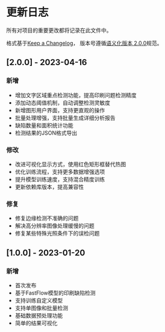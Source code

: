 # 更新日志

所有对项目的重要更改都将记录在此文件中。

格式基于[Keep a Changelog](https://keepachangelog.com/zh-CN/1.0.0/)，
版本号遵循[语义化版本 2.0.0](https://semver.org/lang/zh-CN/)规范。

## [2.0.0] - 2023-04-16

### 新增
- 增加文字区域重点检测功能，提高印刷问题检测精度
- 添加动态阈值机制，自动调整检测灵敏度
- 新增图形用户界面，支持更直观的操作
- 批量处理增强，支持批量生成详细分析报告
- 缺陷数量和面积统计功能
- 检测结果的JSON格式导出

### 修改
- 改进可视化显示方式，使用红色矩形框替代热图
- 优化训练流程，支持更多数据增强选项
- 提升模型训练速度，支持混合精度训练
- 更新依赖库版本，提高兼容性

### 修复
- 修复边缘检测不准确的问题
- 解决高分辨率图像处理缓慢的问题
- 修复某些特殊光照条件下的误检问题

## [1.0.0] - 2023-01-20

### 新增
- 首次发布
- 基于FastFlow模型的印刷缺陷检测
- 支持训练自定义模型
- 支持单图像和批量检测
- 基础数据预处理功能
- 简单的结果可视化 